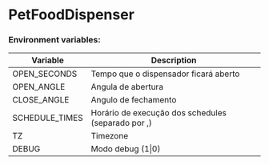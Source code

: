 # PetFoodDispenser

### Environment variables:
| Variable       | Description                                        |
|----------------|----------------------------------------------------|
| OPEN_SECONDS   | Tempo que o dispensador ficará aberto              |
| OPEN_ANGLE     | Angula de abertura                                 |
| CLOSE_ANGLE    | Angulo de fechamento                               |
| SCHEDULE_TIMES | Horário de execução dos schedules (separado por ,) |
| TZ             | Timezone                                           |
| DEBUG          | Modo debug (1\|0)                                  |

